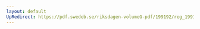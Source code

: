 ```yaml
---
layout: default
UpRedirect: https://pdf.swedeb.se/riksdagen-volumeG-pdf/199192/reg_199192/reg_199192_0816.pdf
---
```

